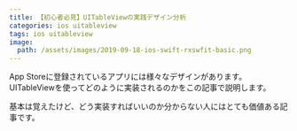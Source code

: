 ```yaml
---
title: 【初心者必見】UITableViewの実践デザイン分析
categories: ios uitableview
tags: ios uitableview
image:
  path: /assets/images/2019-09-18-ios-swift-rxswfit-basic.png
---
```

App Storeに登録されているアプリには様々なデザインがあります。
UITableViewを使ってどのように実装されるのかをこの記事で説明します。

基本は覚えたけど、どう実装すればいいのか分からない人にはとても価値ある記事です。
